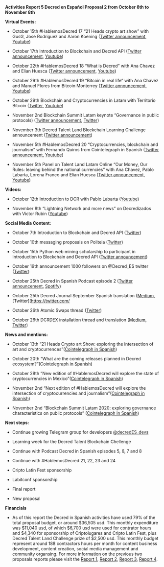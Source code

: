 **Activities Report 5 Decred en Español Proposal 2 from October 8th to November 8th**

**Virtual Events:**

-  October 15th #HablemosDecred 17 “21 Heads crypto art show” with GusG, Jose Rodriguez and Aaron Koening ([Twitter announcement](https://twitter.com/Decred_ES/status/1315712600240467969), [Youtube](https://www.youtube.com/watch?v=b89-CTM0bYk))

- October 17th Introduction to Blockchain and Decred API ([Twitter announcement](https://twitter.com/Decred_ES/status/1317536322630914051), [Youtube](https://www.youtube.com/watch?v=XSmdwWykmSo))

-  October 22th #HablemosDecred 18 “What is Decred” with Ana Chavez and Elian Huesca ([Twitter announcement](https://twitter.com/Decred_ES/status/1318634345918320640), [Youtube](https://www.youtube.com/watch?v=rjfYxi6CXyI&t))
 
-  October 29th #HablemosDecred 19 “Bitcoin in real life” with Ana Chavez and Manuel Flores from Bitcoin Monterrey ([Twitter announcement](https://twitter.com/Decred_ES/status/1321166522367283200), [Youtube](https://www.youtube.com/watch?v=ok9TVEXF8mM&feature=youtu.be))

-  October 29th Blockchain and Cryptocurrencies in Latam with Territorio Bitcoin ([Twitter](https://twitter.com/territoriobtc/status/1322131929026711553), [Youtube](https://www.youtube.com/watch?v=dx8D18jlr9s&feature=youtu.be))

-  November 2nd Blockchain Summit Latam keynote “Governance in public protocols) ([Twitter announcement](https://twitter.com/BlockSummitLA/status/1323302427651657733), [Twitter](https://twitter.com/BlockSummitLA/status/1323302480537673730))

-  November 3th Decred Talent Land Blockchain Learning Challenge announcement ([Twitter announcement](https://twitter.com/Decred_ES/status/1323737929429245955))

- November 5th #HablemosDecred 20 “Cryptocurrencies, blockchain and journalism” with Fernando Quiros from Cointelegraph in Spanish ([Twitter announcement](https://twitter.com/Decred_ES/status/1323671501212684288), [Youtube](https://www.youtube.com/watch?v=V1tl600djBA&t=1s&pbjreload=101)) 

- November 5th Panel on Talent Land Latam Online “Our Money, Our Rules: leaving behind the national currencies” with Ana Chavez, Pablo Labarta, Lorena Franco and Elian Huesca ([Twitter announcement](https://twitter.com/talentrepublic_/status/1324046492038885376?s=19), [Youtube](https://www.youtube.com/watch?v=B0tEYQ2l_RM&feature=youtu.be))

**Videos:**

-  October 12th Introduction to DCR with Pablo Labarta ([Youtube](https://www.youtube.com/watch?v=S2SeVZqnO9A))

-  November 8th “Lightning Network and more news” on Decredizados with Victor Rubin ([Youtube](https://www.youtube.com/watch?v=9HEo7MpuX4U))

**Social Media Content:**

-  October 7th Introduction to Blockchain and Decred API ([Twitter](https://twitter.com/Decred_ES/status/1315123106839703552))

-  October 10th messaging proposals on Politeia ([Twitter](https://twitter.com/Decred_ES/status/1314958081126805505))

-  October 15th Python web mining scholarship to participant in Introduction to Blockchain and Decred API ([Twitter announcement](https://twitter.com/Decred_ES/status/1316751279000035332)) 

-  October 19th announcement 1000 followers on @Decred_ES twitter ([Twitter](https://twitter.com/Decred_ES/status/1318276054818148355)) 

-  October 25th Decred in Spanish Podcast episode 2 ([Twitter announcement](https://twitter.com/Decred_ES/status/1320497346556297216), [Spotify](https://open.spotify.com/show/7kZwB0fobWzZk7peEjypYf)) 

- October 25th Decred Journal September Spanish translation  ([Medium](https://medium.com/decred-es/revista-decred-septiembre-2020-476f2d584c08), [Twitter](https://twitter.com/

-  October 26th Atomic Swaps thread ([Twitter](https://twitter.com/Decred_ES/status/1320736772427571206))

-  October 26th DCRDEX installation thread and translation ([Medium](https://medium.com/decred-es/c%C3%B3mo-instalar-y-usar-dcrdex-93c59d96f176), [Twitter](https://twitter.com/Decred_ES/status/1320844859910094848))

**News and mentions:**

-   October 13th “21 Heads Crypto art Show: exploring the intersection of art and cryptocurrences”([Cointelegraph in Spanish](https://es.cointelegraph.com/news/21-heads-crypto-art-show-they-will-analyze-the-intersection-between-art-and-cryptocurrencies))

-   October 20th “What are the coming releases planned in Decred ecosystem?”([Cointelegraph in Spanish](https://es.cointelegraph.com/news/what-new-launches-are-planned-by-the-decred-ecosystem))

-   October 28th “New edition of #HablemosDecred will explore the state of cryptocurrencies in Mexico”([Cointelegraph in Spanish](https://es.cointelegraph.com/news/new-edition-of-hablemos-decred-will-deal-with-cryptomontages-in-mexico))

-   November 2nd “Next edition of #HablemosDecred will explore the intersection of cryptocurrencies and journalism”([Cointelegraph in Spanish](https://es.cointelegraph.com/news/next-edition-of-hablemos-decred-will-focus-on-linking-the-media-with-crypto))

-   November 2nd “Blockchain Summit Latam 2020: exploring governance characteristics on public protocols” ([Cointelegraph in Spanish](https://es.cointelegraph.com/news/blockchain-summit-latam-2020-governance-features-analyzed-in-public-protocols))

**Next steps:**

- Continue growing Telegram group for developers [@decredES_devs](https://t.me/decredES_devs)

- Learning week for the Decred Talent Blockchain Chellenge 

- Continue with Podcast Decred in Spanish episodes 5, 6, 7 and 8

- Continue with #HablemosDecred 21, 22, 23 and 24 

- Cripto Latin Fest sponsorship 

- Labitconf sponsorship 

- Final report 

- New proposal 


**Financials**

- As of this report the Decred in Spanish activities have used 79% of the total proposal budget, or around $36,505 usd. This monthly expenditure was $11,040 usd, of which $6,700 usd were used for contrator hours and $4,340 for sponsorship of Criptolugares and Cripto Latin Fest, plus Decred Talent Land Challenge prize of $2,500 usd. This monthly budget represent around 188 contractors hours per month for content business development, content creation, social media management and community organsing. For more information on the previous two proposals reports please visit the [Report 1](https://www.reddit.com/r/decred/comments/hn4sve/activities_report_decred_en_espa%C3%B1ol_proposal_2/), [Report 2](https://www.reddit.com/r/decred/comments/i7ue8h/activities_report_decred_en_espa%C3%B1ol_proposal_2/), [Report 3](https://www.reddit.com/r/decred/comments/ip0uke/activities_report_3_decred_en_espa%C3%B1ol_proposal_2/), [Report 4](https://www.reddit.com/r/decred/comments/j9v76j/activities_report_4_decred_en_espa%C3%B1ol_proposal_2/).
